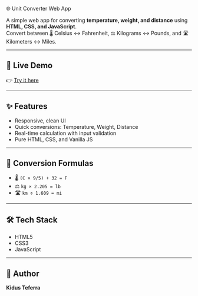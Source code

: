 🌐 Unit Converter Web App

A simple web app for converting **temperature, weight, and distance** using **HTML, CSS, and JavaScript**.  
Convert between 🌡️ Celsius ↔ Fahrenheit, ⚖️ Kilograms ↔ Pounds, and 🛣️ Kilometers ↔ Miles.

---

## 🚀 Live Demo  
👉 [Try it here](https://Kteferra22.github.io/unit-conversion-website/)  

---

## ✨ Features
- Responsive, clean UI  
- Quick conversions: Temperature, Weight, Distance  
- Real-time calculation with input validation  
- Pure HTML, CSS, and Vanilla JS  

---

## 🧪 Conversion Formulas
- 🌡️ `(C × 9/5) + 32 = F`  
- ⚖️ `kg × 2.205 = lb`  
- 🛣️ `km ÷ 1.609 = mi`  

---

## 🛠️ Tech Stack
- HTML5  
- CSS3  
- JavaScript  

---

## 👤 Author
**Kidus Teferra**